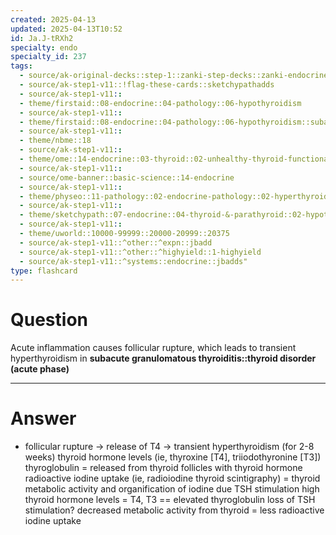 ```yaml
---
created: 2025-04-13
updated: 2025-04-13T10:52
id: Ja.J-tRXh2
specialty: endo
specialty_id: 237
tags:
  - source/ak-original-decks::step-1::zanki-step-decks::zanki-endocrine::endocrine-pathology
  - source/ak-step1-v11::!flag-these-cards::sketchypathadds
  - source/ak-step1-v11::
  - theme/firstaid::08-endocrine::04-pathology::06-hypothyroidism
  - source/ak-step1-v11::
  - theme/firstaid::08-endocrine::04-pathology::06-hypothyroidism::subacute-granulomatous-thyroiditis
  - source/ak-step1-v11::
  - theme/nbme::18
  - source/ak-step1-v11::
  - theme/ome::14-endocrine::03-thyroid::02-unhealthy-thyroid-functional-disorders
  - source/ak-step1-v11::
  - source/ome-banner::basic-science::14-endocrine
  - source/ak-step1-v11::
  - theme/physeo::11-pathology::02-endocrine-pathology::02-hyperthyroidism
  - source/ak-step1-v11::
  - theme/sketchypath::07-endocrine::04-thyroid-&-parathyroid::02-hypothyroidism:-other-causes
  - source/ak-step1-v11::
  - theme/uworld::10000-99999::20000-20999::20375
  - source/ak-step1-v11::^other::^expn::jbadd
  - source/ak-step1-v11::^other::^highyield::1-highyield
  - source/ak-step1-v11::^systems::endocrine::jbadds"
type: flashcard
---
```


# Question
Acute inflammation causes follicular rupture, which leads to transient hyperthyroidism in **subacute granulomatous thyroiditis::thyroid disorder (acute phase)**

---

# Answer
* follicular rupture → release of T4 → transient hyperthyroidism (for 2-8 weeks)   thyroid hormone levels (ie, thyroxine [T4], triiodothyronine [T3])   thyroglobulin = released from thyroid follicles with thyroid hormone   radioactive iodine uptake (ie, radioiodine thyroid scintigraphy) = thyroid metabolic activity and organification of iodine due TSH stimulation     high thyroid hormone levels = T4, T3 == elevated thyroglobulin   loss of TSH stimulation? decreased metabolic activity from thyroid = less radioactive iodine uptake
